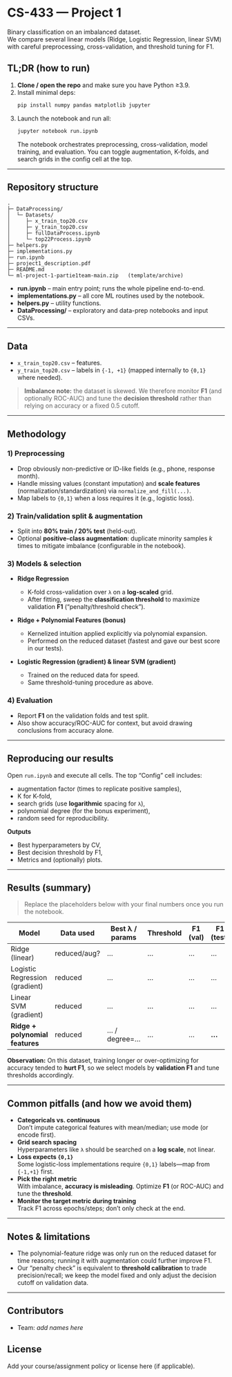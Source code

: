 # CS-433 — Project 1

Binary classification on an imbalanced dataset.  
We compare several linear models (Ridge, Logistic Regression, linear SVM) with careful preprocessing, cross-validation, and threshold tuning for F1.

## TL;DR (how to run)

1. **Clone / open the repo** and make sure you have Python ≥3.9.
2. Install minimal deps:
   ```bash
   pip install numpy pandas matplotlib jupyter
   ```
3. Launch the notebook and run all:
   ```bash
   jupyter notebook run.ipynb
   ```
   The notebook orchestrates preprocessing, cross-validation, model training, and evaluation. You can toggle augmentation, K-folds, and search grids in the config cell at the top.

---

## Repository structure

```
.
├─ DataProcessing/
│  └─ Datasets/
│     ├─ x_train_top20.csv
│     ├─ y_train_top20.csv
│     ├─ fullDataProcess.ipynb
│     └─ top22Process.ipynb
├─ helpers.py
├─ implementations.py
├─ run.ipynb
├─ project1_description.pdf
├─ README.md
└─ ml-project-1-partie1team-main.zip   (template/archive)
```

- **run.ipynb** – main entry point; runs the whole pipeline end-to-end.  
- **implementations.py** – all core ML routines used by the notebook.  
- **helpers.py** – utility functions.  
- **DataProcessing/** – exploratory and data-prep notebooks and input CSVs.

---

## Data

- `x_train_top20.csv` – features.  
- `y_train_top20.csv` – labels in `{-1, +1}` (mapped internally to `{0,1}` where needed).

> **Imbalance note:** the dataset is skewed. We therefore monitor **F1** (and optionally ROC-AUC) and tune the **decision threshold** rather than relying on accuracy or a fixed 0.5 cutoff.

---

## Methodology

### 1) Preprocessing
- Drop obviously non-predictive or ID-like fields (e.g., phone, response month).
- Handle missing values (constant imputation) and **scale features** (normalization/standardization) via `normalize_and_fill(...)`.
- Map labels to `{0,1}` when a loss requires it (e.g., logistic loss).

### 2) Train/validation split & augmentation
- Split into **80% train / 20% test** (held-out).
- Optional **positive-class augmentation**: duplicate minority samples *k* times to mitigate imbalance (configurable in the notebook).

### 3) Models & selection
- **Ridge Regression**  
  - K-fold cross-validation over `λ` on a **log-scaled** grid.  
  - After fitting, sweep the **classification threshold** to maximize validation **F1** (“penalty/threshold check”).

- **Ridge + Polynomial Features (bonus)**  
  - Kernelized intuition applied explicitly via polynomial expansion.  
  - Performed on the reduced dataset (fastest and gave our best score in our tests).

- **Logistic Regression (gradient) & linear SVM (gradient)**  
  - Trained on the reduced data for speed.  
  - Same threshold-tuning procedure as above.

### 4) Evaluation
- Report **F1** on the validation folds and test split.  
- Also show accuracy/ROC-AUC for context, but avoid drawing conclusions from accuracy alone.

---

## Reproducing our results

Open `run.ipynb` and execute all cells. The top “Config” cell includes:
- augmentation factor (times to replicate positive samples),
- K for K-fold,
- search grids (use **logarithmic** spacing for `λ`),
- polynomial degree (for the bonus experiment),
- random seed for reproducibility.

**Outputs**
- Best hyperparameters by CV,
- Best decision threshold by F1,
- Metrics and (optionally) plots.

---

## Results (summary)

> Replace the placeholders below with your final numbers once you run the notebook.

| Model                              | Data used     | Best λ / params | Threshold | F1 (val) | F1 (test) |
|-----------------------------------|---------------|-----------------|-----------|----------|-----------|
| Ridge (linear)                    | reduced/aug?  | …               | …         | …        | …         |
| Logistic Regression (gradient)    | reduced       | …               | …         | …        | …         |
| Linear SVM (gradient)             | reduced       | …               | …         | …        | …         |
| **Ridge + polynomial features**   | reduced       | … / degree=…    | …         | …        | **…**     |

**Observation:** On this dataset, training longer or over-optimizing for accuracy tended to **hurt F1**, so we select models by **validation F1** and tune thresholds accordingly.

---

## Common pitfalls (and how we avoid them)

- **Categoricals vs. continuous**  
  Don’t impute categorical features with mean/median; use mode (or encode first).  
- **Grid search spacing**  
  Hyperparameters like `λ` should be searched on a **log scale**, not linear.  
- **Loss expects `{0,1}`**  
  Some logistic-loss implementations require `{0,1}` labels—map from `{-1,+1}` first.  
- **Pick the right metric**  
  With imbalance, **accuracy is misleading**. Optimize **F1** (or ROC-AUC) and tune the **threshold**.  
- **Monitor the target metric during training**  
  Track F1 across epochs/steps; don’t only check at the end.

---

## Notes & limitations
- The polynomial-feature ridge was only run on the reduced dataset for time reasons; running it with augmentation could further improve F1.
- Our “penalty check” is equivalent to **threshold calibration** to trade precision/recall; we keep the model fixed and only adjust the decision cutoff on validation data.

---

## Contributors
- Team: *add names here*

## License
Add your course/assignment policy or license here (if applicable).
